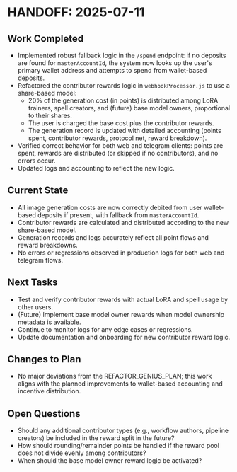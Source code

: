 # HANDOFF: 2025-07-11

## Work Completed
- Implemented robust fallback logic in the `/spend` endpoint: if no deposits are found for `masterAccountId`, the system now looks up the user's primary wallet address and attempts to spend from wallet-based deposits.
- Refactored the contributor rewards logic in `webhookProcessor.js` to use a share-based model:
  - 20% of the generation cost (in points) is distributed among LoRA trainers, spell creators, and (future) base model owners, proportional to their shares.
  - The user is charged the base cost plus the contributor rewards.
  - The generation record is updated with detailed accounting (points spent, contributor rewards, protocol net, reward breakdown).
- Verified correct behavior for both web and telegram clients: points are spent, rewards are distributed (or skipped if no contributors), and no errors occur.
- Updated logs and accounting to reflect the new logic.

## Current State
- All image generation costs are now correctly debited from user wallet-based deposits if present, with fallback from `masterAccountId`.
- Contributor rewards are calculated and distributed according to the new share-based model.
- Generation records and logs accurately reflect all point flows and reward breakdowns.
- No errors or regressions observed in production logs for both web and telegram flows.

## Next Tasks
- Test and verify contributor rewards with actual LoRA and spell usage by other users.
- (Future) Implement base model owner rewards when model ownership metadata is available.
- Continue to monitor logs for any edge cases or regressions.
- Update documentation and onboarding for new contributor reward logic.

## Changes to Plan
- No major deviations from the REFACTOR_GENIUS_PLAN; this work aligns with the planned improvements to wallet-based accounting and incentive distribution.

## Open Questions
- Should any additional contributor types (e.g., workflow authors, pipeline creators) be included in the reward split in the future?
- How should rounding/remainder points be handled if the reward pool does not divide evenly among contributors?
- When should the base model owner reward logic be activated? 